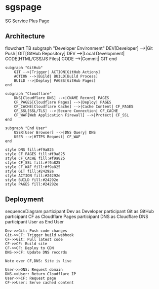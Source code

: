 # sgspage
SG Service Plus Page

## Architecture 

flowchart TB
    subgraph "Developer Environment"
        DEV[Developer] -->|Git Push| GIT[GitHub Repository]
        DEV -->|Local Development| CODE[HTML/CSS/JS Files]
        CODE -->|Commit| GIT
    end

    subgraph "GitHub"
        GIT -->|Trigger| ACTION[GitHub Actions]
        ACTION -->|Build| BUILD[Build Process]
        BUILD -->|Deploy| PAGES[GitHub Pages]
    end

    subgraph "Cloudflare"
        DNS[Cloudflare DNS] -->|CNAME Record| PAGES
        CF_PAGES[Cloudflare Pages] -->|Deploy| PAGES
        CF_CACHE[Cloudflare Cache] -->|Cache Content| CF_PAGES
        CF_SSL[SSL/TLS] -->|Secure Connection| CF_CACHE
        CF_WAF[Web Application Firewall] -->|Protect| CF_SSL
    end

    subgraph "End User"
        USER[User Browser] -->|DNS Query| DNS
        USER -->|HTTPS Request| CF_WAF
    end

    style DNS fill:#f9a825
    style CF_PAGES fill:#f9a825
    style CF_CACHE fill:#f9a825
    style CF_SSL fill:#f9a825
    style CF_WAF fill:#f9a825
    style GIT fill:#24292e
    style ACTION fill:#24292e
    style BUILD fill:#24292e
    style PAGES fill:#24292e

 ## Deployment
sequenceDiagram
    participant Dev as Developer
    participant Git as GitHub
    participant CF as Cloudflare Pages
    participant DNS as Cloudflare DNS
    participant User as End User

    Dev->>Git: Push code changes
    Git->>CF: Trigger build webhook
    CF->>Git: Pull latest code
    CF->>CF: Build site
    CF->>CF: Deploy to CDN
    DNS->>CF: Update DNS records
    
    Note over CF,DNS: Site is live

    User->>DNS: Request domain
    DNS->>User: Return Cloudflare IP
    User->>CF: Request page
    CF->>User: Serve cached content
